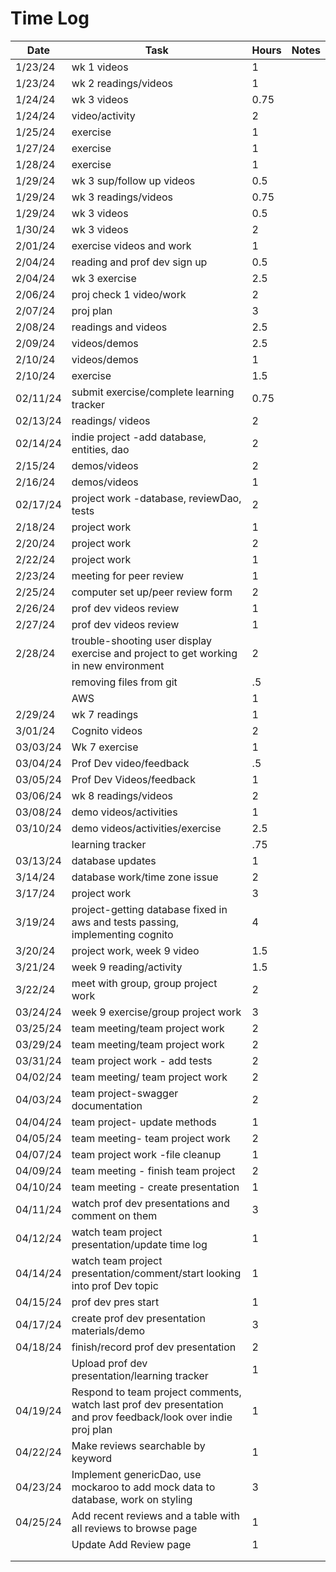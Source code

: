 
# Time Log

| Date     | Task                                                                                                           | Hours | Notes |
|----------|----------------------------------------------------------------------------------------------------------------|-------|-------|
| 1/23/24  | wk 1 videos                                                                                                    | 1     |       |
| 1/23/24  | wk 2 readings/videos                                                                                           | 1     |       |
| 1/24/24  | wk 3 videos                                                                                                    | 0.75  |       |
| 1/24/24  | video/activity                                                                                                 | 2     |       |
| 1/25/24  | exercise                                                                                                       | 1     |       |
| 1/27/24  | exercise                                                                                                       | 1     |       |
| 1/28/24  | exercise                                                                                                       | 1     |       |
| 1/29/24  | wk 3 sup/follow up videos                                                                                      | 0.5   |       |
| 1/29/24  | wk 3 readings/videos                                                                                           | 0.75  |       |
| 1/29/24  | wk 3  videos                                                                                                   | 0.5   |       |
| 1/30/24  | wk 3  videos                                                                                                   | 2     |       |
| 2/01/24  | exercise videos and work                                                                                       | 1     |       |
| 2/04/24  | reading and prof dev sign up                                                                                   | 0.5   |       |
| 2/04/24  | wk 3 exercise                                                                                                  | 2.5   |       |
| 2/06/24  | proj check 1 video/work                                                                                        | 2     |       |
| 2/07/24  | proj plan                                                                                                      | 3     |       |
| 2/08/24  | readings and videos                                                                                            | 2.5   |       |
| 2/09/24  | videos/demos                                                                                                   | 2.5   |       |
| 2/10/24  | videos/demos                                                                                                   | 1     |       |
| 2/10/24  | exercise                                                                                                       | 1.5   |       |
| 02/11/24 | submit exercise/complete learning tracker                                                                      | 0.75  |       |
| 02/13/24 | readings/ videos                                                                                               | 2     |       |
| 02/14/24 | indie project -add database, entities, dao                                                                     | 2     |       |
| 2/15/24  | demos/videos                                                                                                   | 2     |       |
| 2/16/24  | demos/videos                                                                                                   | 1     |       |
| 02/17/24 | project work -database, reviewDao, tests                                                                       | 2     |       |
| 2/18/24  | project work                                                                                                   | 1     |       |
| 2/20/24  | project work                                                                                                   | 2     |       |
| 2/22/24  | project work                                                                                                   | 1     |       |
| 2/23/24  | meeting for peer review                                                                                        | 1     |       |
| 2/25/24  | computer set up/peer review form                                                                               | 2     |       |
| 2/26/24  | prof dev videos review                                                                                         | 1     |       |
| 2/27/24  | prof dev videos review                                                                                         | 1     |       |
| 2/28/24  | trouble-shooting user display exercise and project to get working in new environment                           | 2     |       |
|          | removing files from git                                                                                        | .5    |       |
|          | AWS                                                                                                            | 1     |       |
| 2/29/24  | wk 7 readings                                                                                                  | 1     |       |
| 3/01/24  | Cognito videos                                                                                                 | 2     |       |
| 03/03/24 | Wk 7 exercise                                                                                                  | 1     |       |
| 03/04/24 | Prof Dev video/feedback                                                                                        | .5    |       |
| 03/05/24 | Prof Dev Videos/feedback                                                                                       | 1     |       |
| 03/06/24 | wk 8 readings/videos                                                                                           | 2     |       |
| 03/08/24 | demo videos/activities                                                                                         | 1     |       |
| 03/10/24 | demo videos/activities/exercise                                                                                | 2.5   |       |
|          | learning tracker                                                                                               | .75   |       |
| 03/13/24 | database updates                                                                                               | 1     |       |
| 3/14/24  | database work/time zone issue                                                                                  | 2     |       |
| 3/17/24  | project work                                                                                                   | 3     |       |
| 3/19/24  | project-getting database fixed in aws and tests passing, implementing cognito                                  | 4     |       |
| 3/20/24  | project work, week 9 video                                                                                     | 1.5   |       |
| 3/21/24  | week 9 reading/activity                                                                                        | 1.5   |       |
| 3/22/24  | meet with group, group project work                                                                            | 2     |       |
| 03/24/24 | week 9 exercise/group project work                                                                             | 3     |       |
| 03/25/24 | team meeting/team project work                                                                                 | 2     |       |
| 03/29/24 | team meeting/team project work                                                                                 | 2     |       |
| 03/31/24 | team project work - add tests                                                                                  | 2     |       |
| 04/02/24 | team meeting/ team project work                                                                                | 2     |       |
| 04/03/24 | team project-swagger documentation                                                                             | 2     |       |
| 04/04/24 | team project- update methods                                                                                   | 1     |       |
| 04/05/24 | team meeting- team project work                                                                                | 2     |       |
| 04/07/24 | team project work -file cleanup                                                                                | 1     |       |
| 04/09/24 | team meeting - finish team project                                                                             | 2     |       |
| 04/10/24 | team meeting - create presentation                                                                             | 1     |       |
| 04/11/24 | watch prof dev presentations and comment on them                                                               | 3     |       |
| 04/12/24 | watch team project presentation/update time log                                                                | 1     |       |
| 04/14/24 | watch team project presentation/comment/start looking into prof Dev topic                                      | 1     |       |
| 04/15/24 | prof dev pres start                                                                                            | 1     |       |
| 04/17/24 | create prof dev presentation materials/demo                                                                    | 3     |       |
| 04/18/24 | finish/record prof dev presentation                                                                            | 2     |       |
|          | Upload prof dev presentation/learning tracker                                                                  | 1     |       |
| 04/19/24 | Respond to team project comments, watch last prof dev presentation and prov feedback/look over indie proj plan | 1     |       |
| 04/22/24 | Make reviews searchable by keyword                                                                             | 1     |       |
| 04/23/24 | Implement genericDao, use mockaroo to add mock data to database, work on styling                               | 3     |       |
| 04/25/24 | Add recent reviews and a table with all reviews to browse page                                                 | 1     |       |
|          | Update Add Review page                                                                                         | 1     |       |
|          |                                                                                                                |       |       |
|          |                                                                                                                |       |       |

